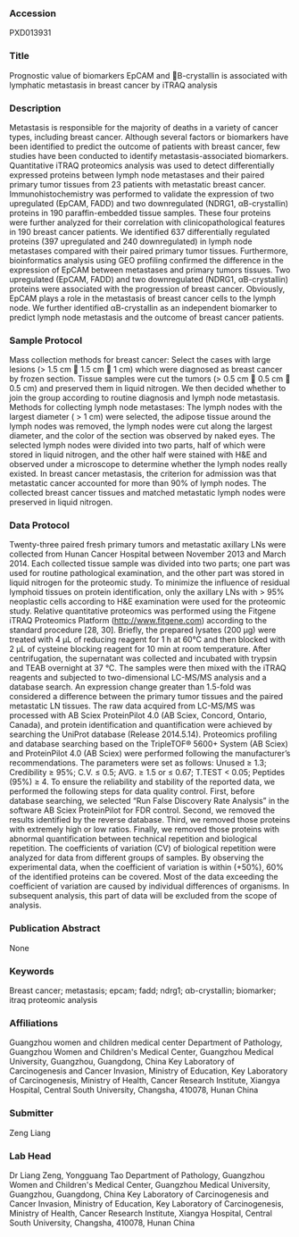 ### Accession
PXD013931

### Title
Prognostic value of biomarkers EpCAM and B-crystallin is associated with lymphatic metastasis in breast cancer by iTRAQ analysis

### Description
Metastasis is responsible for the majority of deaths in a variety of cancer types, including breast cancer. Although several factors or biomarkers have been identified to predict the outcome of patients with breast cancer, few studies have been conducted to identify metastasis-associated biomarkers. Quantitative iTRAQ proteomics analysis was used to detect differentially expressed proteins between lymph node metastases and their paired primary tumor tissues from 23 patients with metastatic breast cancer. Immunohistochemistry was performed to validate the expression of two upregulated (EpCAM, FADD) and two downregulated (NDRG1, αB-crystallin) proteins in 190 paraffin-embedded tissue samples. These four proteins were further analyzed for their correlation with clinicopathological features in 190 breast cancer patients. We identified 637 differentially regulated proteins (397 upregulated and 240 downregulated) in lymph node metastases compared with their paired primary tumor tissues. Furthermore, bioinformatics analysis using GEO profiling confirmed the difference in the expression of EpCAM between metastases and primary tumors tissues. Two upregulated (EpCAM, FADD) and two downregulated (NDRG1, αB-crystallin) proteins were associated with the progression of breast cancer. Obviously, EpCAM plays a role in the metastasis of breast cancer cells to the lymph node. We further identified αB-crystallin as an independent biomarker to predict lymph node metastasis and the outcome of breast cancer patients.

### Sample Protocol
Mass collection methods for breast cancer: Select the cases with large lesions (> 1.5 cm  1.5 cm  1 cm) which were diagnosed as breast cancer by frozen section. Tissue samples were cut the tumors (> 0.5 cm  0.5 cm  0.5 cm) and preserved them in liquid nitrogen. We then decided whether to join the group according to routine diagnosis and lymph node metastasis. Methods for collecting lymph node metastases: The lymph nodes with the largest diameter ( > 1 cm) were selected, the adipose tissue around the lymph nodes was removed, the lymph nodes were cut along the largest diameter, and the color of the section was observed by naked eyes. The selected lymph nodes were divided into two parts, half of which were stored in liquid nitrogen, and the other half were stained with H&E and observed under a microscope to determine whether the lymph nodes really existed. In breast cancer metastasis, the criterion for admission was that metastatic cancer accounted for more than 90% of lymph nodes. The collected breast cancer tissues and matched metastatic lymph nodes were preserved in liquid nitrogen.

### Data Protocol
Twenty-three paired fresh primary tumors and metastatic axillary LNs were collected from Hunan Cancer Hospital between November 2013 and March 2014. Each collected tissue sample was divided into two parts; one part was used for routine pathological examination, and the other part was stored in liquid nitrogen for the proteomic study. To minimize the influence of residual lymphoid tissues on protein identification, only the axillary LNs with > 95% neoplastic cells according to H&E examination were used for the proteomic study. Relative quantitative proteomics was performed using the Fitgene iTRAQ Proteomics Platform (http://www.fitgene.com) according to the standard procedure [28, 30]. Briefly, the prepared lysates (200 µg) were treated with 4 µL of reducing reagent for 1 h at 60°C and then blocked with 2 µL of cysteine blocking reagent for 10 min at room temperature. After centrifugation, the supernatant was collected and incubated with trypsin and TEAB overnight at 37 °C. The samples were then mixed with the iTRAQ reagents and subjected to two-dimensional LC-MS/MS analysis and a database search. An expression change greater than 1.5-fold was considered a difference between the primary tumor tissues and the paired metastatic LN tissues.   The raw data acquired from LC-MS/MS was processed with AB Sciex ProteinPilot 4.0 (AB Sciex, Concord, Ontario, Canada), and protein identification and quantification were achieved by searching the UniProt database (Release 2014.5.14). Proteomics profiling and database searching based on the TripleTOF® 5600+ System (AB Sciex) and ProteinPilot 4.0 (AB Sciex) were performed following the manufacturer’s recommendations. The parameters were set as follows: Unused ≥ 1.3; Credibility ≥ 95%; C.V. ≤ 0.5; AVG. ≥ 1.5 or ≤ 0.67; T.TEST < 0.05; Peptides (95%) ≥ 4. To ensure the reliability and stability of the reported data, we performed the following steps for data quality control. First, before database searching, we selected “Run False Discovery Rate Analysis” in the software AB Sciex ProteinPilot for FDR control. Second, we removed the results identified by the reverse database. Third, we removed those proteins with extremely high or low ratios. Finally, we removed those proteins with abnormal quantification between technical repetition and biological repetition.  The coefficients of variation (CV) of biological repetition were analyzed for data from different groups of samples. By observing the experimental data, when the coefficient of variation is within (+50%), 60% of the identified proteins can be covered. Most of the data exceeding the coefficient of variation are caused by individual differences of organisms. In subsequent analysis, this part of data will be excluded from the scope of analysis.

### Publication Abstract
None

### Keywords
Breast cancer; metastasis; epcam; fadd; ndrg1; αb-crystallin; biomarker; itraq proteomic analysis

### Affiliations
Guangzhou women and children medical center
Department of Pathology, Guangzhou Women and Children's Medical Center, Guangzhou Medical University, Guangzhou, Guangdong, China  Key Laboratory of Carcinogenesis and Cancer Invasion, Ministry of Education, Key Laboratory of Carcinogenesis, Ministry of Health, Cancer Research Institute, Xiangya Hospital, Central South University, Changsha, 410078, Hunan China

### Submitter
Zeng  Liang

### Lab Head
Dr Liang Zeng, Yongguang Tao
Department of Pathology, Guangzhou Women and Children's Medical Center, Guangzhou Medical University, Guangzhou, Guangdong, China  Key Laboratory of Carcinogenesis and Cancer Invasion, Ministry of Education, Key Laboratory of Carcinogenesis, Ministry of Health, Cancer Research Institute, Xiangya Hospital, Central South University, Changsha, 410078, Hunan China


